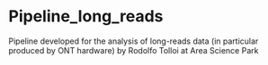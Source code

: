 # Pipeline_long_reads
Pipeline developed for the analysis of long-reads data (in particular produced by ONT hardware) by Rodolfo Tolloi at Area Science Park

